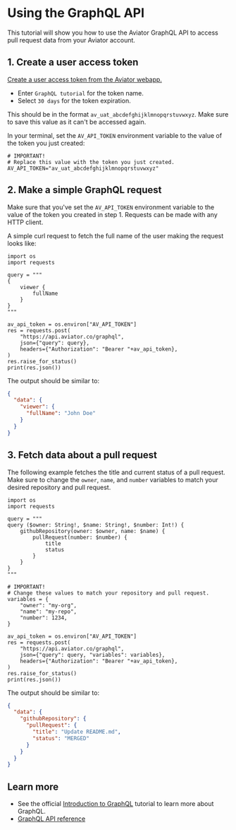 # Using the GraphQL API

This tutorial will show you how to use the Aviator GraphQL API to access pull request data from your Aviator account.

## 1. Create a user access token

[Create a user access token from the Aviator webapp.](https://app.aviator.co/account/apitoken)

* Enter `GraphQL tutorial` for the token name.
* Select `30 days` for the token expiration.

This should be in the format `av_uat_abcdefghijklmnopqrstuvwxyz`. Make sure to save this value as it can't be accessed again.

In your terminal, set the `AV_API_TOKEN` environment variable to the value of the token you just created:

```shell
# IMPORTANT!
# Replace this value with the token you just created.
AV_API_TOKEN="av_uat_abcdefghijklmnopqrstuvwxyz"
```

## 2. Make a simple GraphQL request

Make sure that you've set the `AV_API_TOKEN` environment variable to the value of the token you created in step 1. Requests can be made with any HTTP client.

A simple curl request to fetch the full name of the user making the request looks like:

```python3
import os
import requests

query = """
{
    viewer {
        fullName
    }
}
"""

av_api_token = os.environ["AV_API_TOKEN"]
res = requests.post(
    "https://api.aviator.co/graphql",
    json={"query": query},
    headers={"Authorization": "Bearer "+av_api_token},
)
res.raise_for_status()
print(res.json())
```

The output should be similar to:

```json
{
  "data": {
    "viewer": {
      "fullName": "John Doe"
    }
  }
}
```

## 3. Fetch data about a pull request

The following example fetches the title and current status of a pull request. Make sure to change the `owner`, `name`, and `number` variables to match your desired repository and pull request.

```python3
import os
import requests

query = """
query ($owner: String!, $name: String!, $number: Int!) {
    githubRepository(owner: $owner, name: $name) {
        pullRequest(number: $number) {
            title
            status
        }
    }
}
"""

# IMPORTANT!
# Change these values to match your repository and pull request.
variables = {
    "owner": "my-org",
    "name": "my-repo",
    "number": 1234,
}

av_api_token = os.environ["AV_API_TOKEN"]
res = requests.post(
    "https://api.aviator.co/graphql",
    json={"query": query, "variables": variables},
    headers={"Authorization": "Bearer "+av_api_token},
)
res.raise_for_status()
print(res.json())
```

The output should be similar to:

```json
{
  "data": {
    "githubRepository": {
      "pullRequest": {
        "title": "Update README.md",
        "status": "MERGED"
      }
    }
  }
}
```

## Learn more

* See the official [Introduction to GraphQL](https://graphql.org/learn/) tutorial to learn more about GraphQL.
* [GraphQL API reference](/api/reference/graphql.md)
